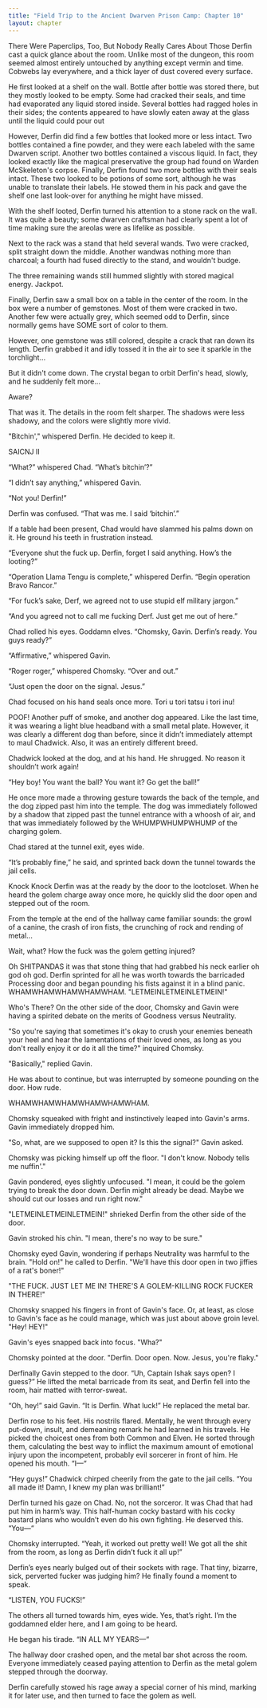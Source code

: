 ```yaml
---
title: "Field Trip to the Ancient Dwarven Prison Camp: Chapter 10"
layout: chapter
---
```


There Were Paperclips, Too, But Nobody Really Cares About Those
Derfin cast a quick glance about the room. Unlike most of the dungeon, this room seemed almost entirely untouched by anything except vermin and time. Cobwebs lay everywhere, and a thick layer of dust covered every surface.

He first looked at a shelf on the wall. Bottle after bottle was stored there, but they mostly looked to be empty. Some had cracked their seals, and time had evaporated any liquid stored inside. Several bottles had ragged holes in their sides; the contents appeared to have slowly eaten away at the glass until the liquid could pour out

However, Derfin did find a few bottles that looked more or less intact. Two bottles contained a fine powder, and they were each labeled with the same Dwarven script. Another two bottles contained a viscous liquid. In fact, they looked exactly like the magical preservative the group had found on Warden McSkeleton's corpse. Finally, Derfin found two more bottles with their seals intact. These two looked to be potions of some sort, although he was unable to translate their labels. He stowed them in his pack and gave the shelf one last look-over for anything he might have missed.

With the shelf looted, Derfin turned his attention to a stone rack on the wall. It was quite a beauty; some dwarven craftsman had clearly spent a lot of time making sure the areolas were as lifelike as possible.

Next to the rack was a stand that held several wands. Two were cracked, split straight down the middle. Another wandwas nothing more than charcoal; a fourth had fused directly to the stand, and wouldn't budge.

The three remaining wands still hummed slightly with stored magical energy. Jackpot.

Finally, Derfin saw a small box on a table in the center of the room. In the box were a number of gemstones. Most of them were cracked in two. Another few were actually grey, which seemed odd to Derfin, since normally gems have SOME sort of color to them.

However, one gemstone was still colored, despite a crack that ran down its length. Derfin grabbed it and idly tossed it in the air to see it sparkle in the torchlight...

But it didn't come down. The crystal began to orbit Derfin's head, slowly, and he suddenly felt more...

Aware?

That was it. The details in the room felt sharper. The shadows were less shadowy, and the colors were slightly more vivid.

"Bitchin'," whispered Derfin. He decided to keep it.

SAICNJ II

“What?” whispered Chad. “What’s bitchin’?”

“I didn’t say anything,” whispered Gavin.

“Not you! Derfin!”

Derfin was confused. “That was me. I said ‘bitchin’.”

If a table had been present, Chad would have slammed his palms down on it. He ground his teeth in frustration instead.

“Everyone shut the fuck up. Derfin, forget I said anything. How’s the looting?”

“Operation Llama Tengu is complete,” whispered Derfin. “Begin operation Bravo Rancor.”

“For fuck’s sake, Derf, we agreed not to use stupid elf military jargon.”

“And you agreed not to call me fucking Derf. Just get me out of here.”

Chad rolled his eyes. Goddamn elves. “Chomsky, Gavin. Derfin’s ready. You guys ready?”

“Affirmative,” whispered Gavin.

“Roger roger,” whispered Chomsky. “Over and out.”

“Just open the door on the signal. Jesus.”

Chad focused on his hand seals once more. Tori u tori tatsu i tori inu!

POOF! Another puff of smoke, and another dog appeared. Like the last time, it was wearing a light blue headband with a small metal plate. However, it was clearly a different dog than before, since it didn’t immediately attempt to maul Chadwick. Also, it was an entirely different breed.

Chadwick looked at the dog, and at his hand. He shrugged. No reason it shouldn’t work again!

“Hey boy! You want the ball? You want it? Go get the ball!”

He once more made a throwing gesture towards the back of the temple, and the dog zipped past him into the temple. The dog was immediately followed by a shadow that zipped past the tunnel entrance with a whoosh of air, and that was immediately followed by the WHUMPWHUMPWHUMP of the charging golem.

Chad stared at the tunnel exit, eyes wide.

“It’s probably fine,” he said, and sprinted back down the tunnel towards the jail cells.

Knock Knock
Derfin was at the ready by the door to the lootcloset. When he heard the golem charge away once more, he quickly slid the door open and stepped out of the room.

From the temple at the end of the hallway came familiar sounds: the growl of a canine, the crash of iron fists, the crunching of rock and rending of metal...

Wait, what? How the fuck was the golem getting injured?

Oh SHITPANDAS it was that stone thing that had grabbed his neck earlier oh god oh god. Derfin sprinted for all he was worth towards the barricaded Processing door and began pounding his fists against it in a blind panic. WHAMWHAMWHAMWHAMWHAM. "LETMEINLETMEINLETMEIN!"

Who's There?
On the other side of the door, Chomsky and Gavin were having a spirited debate on the merits of Goodness versus Neutrality.

"So you're saying that sometimes it's okay to crush your enemies beneath your heel and hear the lamentations of their loved ones, as long as you don't really enjoy it or do it all the time?" inquired Chomsky.

"Basically," replied Gavin.

He was about to continue, but was interrupted by someone pounding on the door. How rude.

WHAMWHAMWHAMWHAMWHAMWHAM.

Chomsky squeaked with fright and instinctively leaped into Gavin's arms. Gavin immediately dropped him.

"So, what, are we supposed to open it? Is this the signal?" Gavin asked.

Chomsky was picking himself up off the floor. "I don't know. Nobody tells me nuffin'."

Gavin pondered, eyes slightly unfocused. "I mean, it could be the golem trying to break the door down. Derfin might already be dead. Maybe we should cut our losses and run right now."

"LETMEINLETMEINLETMEIN!" shrieked Derfin from the other side of the door.

Gavin stroked his chin. "I mean, there's no way to be sure."

Chomsky eyed Gavin, wondering if perhaps Neutrality was harmful to the brain. "Hold on!" he called to Derfin. "We'll have this door open in two jiffies of a rat's boner!"

"THE FUCK. JUST LET ME IN! THERE'S A GOLEM-KILLING ROCK FUCKER IN THERE!"

Chomsky snapped his fingers in front of Gavin's face. Or, at least, as close to Gavin's face as he could manage, which was just about above groin level. "Hey! HEY!"

Gavin's eyes snapped back into focus. "Wha?"

Chomsky pointed at the door. "Derfin. Door open. Now. Jesus, you're flaky."

Derfinally
Gavin stepped to the door. “Uh, Captain Ishak says open? I guess?” He lifted the metal barricade from its seat, and Derfin fell into the room, hair matted with terror-sweat.

“Oh, hey!” said Gavin. “It is Derfin. What luck!” He replaced the metal bar.

Derfin rose to his feet. His nostrils flared. Mentally, he went through every put-down, insult, and demeaning remark he had learned in his travels. He picked the choicest ones from both Common and Elven. He sorted through them, calculating the best way to inflict the maximum amount of emotional injury upon the incompetent, probably evil sorcerer in front of him. He opened his mouth. “I—“

“Hey guys!” Chadwick chirped cheerily from the gate to the jail cells. “You all made it! Damn, I knew my plan was brilliant!”

Derfin turned his gaze on Chad. No, not the sorceror. It was Chad that had put him in harm’s way. This half-human cocky bastard with his cocky bastard plans who wouldn’t even do his own fighting. He deserved this. “You—“

Chomsky interrupted. “Yeah, it worked out pretty well! We got all the shit from the room, as long as Derfin didn’t fuck it all up!”

Derfin’s eyes nearly bulged out of their sockets with rage. That tiny, bizarre, sick, perverted fucker was judging him? He finally found a moment to speak.

“LISTEN, YOU FUCKS!”

The others all turned towards him, eyes wide. Yes, that’s right. I’m the goddamned elder here, and I am going to be heard.

He began his tirade. “IN ALL MY YEARS—“

The hallway door crashed open, and the metal bar shot across the room. Everyone immediately ceased paying attention to Derfin as the metal golem stepped through the doorway.

Derfin carefully stowed his rage away a special corner of his mind, marking it for later use, and then turned to face the golem as well.